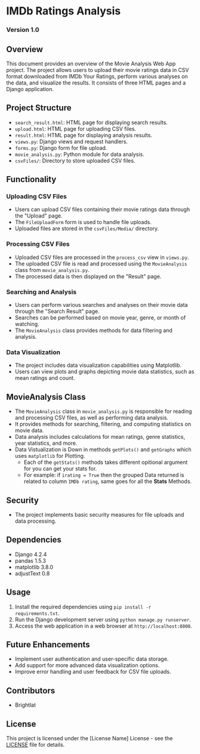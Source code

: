 # IMDb Ratings Analysis

### Version 1.0
## Overview

This document provides an overview of the Movie Analysis Web App project. The project allows users to upload their movie ratings data in CSV format downloaded from IMDb Your Ratings, perform various analyses on the data, and visualize the results. It consists of three HTML pages and a Django application.

## Project Structure

- `search_result.html`: HTML page for displaying search results.
- `upload.html`: HTML page for uploading CSV files.
- `result.html`: HTML page for displaying analysis results.
- `views.py`: Django views and request handlers.
- `forms.py`: Django form for file upload.
- `movie_analysis.py`: Python module for data analysis.
- `csvFiles/`: Directory to store uploaded CSV files.

## Functionality

### Uploading CSV Files

- Users can upload CSV files containing their movie ratings data through the "Upload" page.
- The `FileUploadForm` form is used to handle file uploads.
- Uploaded files are stored in the `csvFiles/Media/` directory.

### Processing CSV Files

- Uploaded CSV files are processed in the `process_csv` view in `views.py`.
- The uploaded CSV file is read and processed using the `MovieAnalysis` class from `movie_analysis.py`.
- The processed data is then displayed on the "Result" page.

### Searching and Analysis

- Users can perform various searches and analyses on their movie data through the "Search Result" page.
- Searches can be performed based on movie year, genre, or month of watching.
- The `MovieAnalysis` class provides methods for data filtering and analysis.

### Data Visualization

- The project includes data visualization capabilities using Matplotlib.
- Users can view plots and graphs depicting movie data statistics, such as mean ratings and count.

## MovieAnalysis Class

- The `MovieAnalysis` class in `movie_analysis.py` is responsible for reading and processing CSV files, as well as performing data analysis.
- It provides methods for searching, filtering, and computing statistics on movie data.
- Data analysis includes calculations for mean ratings, genre statistics, year statistics, and more.
- Data Vistualization is Down in methods `getPlots()` and `getGraphs` which uses `matplotlib` for Plotting.
    - Each of the `getStats()` methods takes different opitional argument for you can get your stats for.
    - For example:
        if `irating = True` then the grouped Data returned is related to column `IMDb rating`, same goes for all the **Stats** Methods.

## Security

- The project implements basic security measures for file uploads and data processing.

## Dependencies

- Django 4.2.4
- pandas 1.5.3
- matplotlib 3.8.0
- adjustText 0.8

## Usage

1. Install the required dependencies using `pip install -r requirements.txt`.
2. Run the Django development server using `python manage.py runserver`.
3. Access the web application in a web browser at `http://localhost:8000`.

## Future Enhancements

- Implement user authentication and user-specific data storage.
- Add support for more advanced data visualization options.
- Improve error handling and user feedback for CSV file uploads.

## Contributors

- Brightlat

## License

This project is licensed under the [License Name] License - see the [LICENSE](LICENSE.md) file for details.
